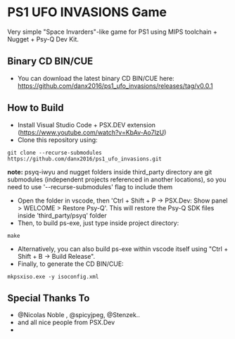 # PS1 UFO INVASIONS Game

Very simple "Space Invarders"-like game for PS1 using MIPS toolchain + Nugget + Psy-Q Dev Kit.


## Binary CD BIN/CUE ##

* You can download the latest binary CD BIN/CUE here: https://github.com/danx2016/ps1_ufo_invasions/releases/tag/v0.0.1


## How to Build ##

* Install Visual Studio Code + PSX.DEV extension (https://www.youtube.com/watch?v=KbAv-Ao7lzU)
* Clone this repository using:
```
git clone --recurse-submodules https://github.com/danx2016/ps1_ufo_invasions.git
```
<b>note:</b> psyq-iwyu and nugget folders inside third_party directory are git submodules (independent projects referenced in another locations), so you need to use '--recurse-submodules' flag to include them 
* Open the folder in vscode, then 'Ctrl + Shift + P -> PSX.Dev: Show panel > WELCOME > Restore Psy-Q'. This will restore the Psy-Q SDK files inside 'third_party/psyq' folder
* Then, to build ps-exe, just type inside project directory:
```
make
```
* Alternatively, you can also build ps-exe within vscode itself using "Ctrl + Shift + B -> Build Release".
* Finally, to generate the CD BIN/CUE:
```
mkpsxiso.exe -y isoconfig.xml  
```


## Special Thanks To ##
* @Nicolas Noble , @spicyjpeg, @Stenzek..
* and all nice people from PSX.Dev
* 
